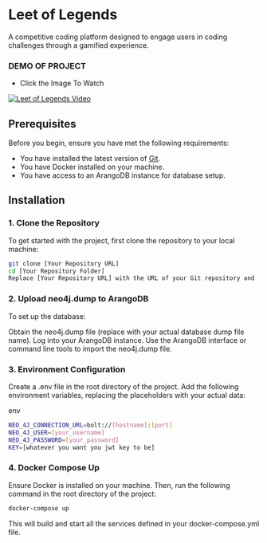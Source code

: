 # Leet of Legends

A competitive coding platform designed to engage users in coding challenges through a gamified experience.

### DEMO OF PROJECT

 - Click the Image To Watch


[![Leet of Legends Video](https://i.ytimg.com/vi/qT1c4hm_iEE/hqdefault.jpg?sqp=-oaymwE2CNACELwBSFXyq4qpAygIARUAAIhCGAFwAcABBvABAfgB0giAAtAFigIMCAAQARhlIGUoZTAP&rs=AOn4CLA8nZXP6Jn-_HkTgU7s2lEXEJeZCw)](https://www.youtube.com/watch?v=qT1c4hm_iEE "Click to watch the video")


## Prerequisites

Before you begin, ensure you have met the following requirements:

- You have installed the latest version of [Git](https://git-scm.com/).
- You have Docker installed on your machine.
- You have access to an ArangoDB instance for database setup.

## Installation

### 1. Clone the Repository

To get started with the project, first clone the repository to your local machine:

```bash
git clone [Your Repository URL]
cd [Your Repository Folder]
Replace [Your Repository URL] with the URL of your Git repository and [Your Repository Folder] with the name of the folder where your project is located.
```
### 2. Upload neo4j.dump to ArangoDB
To set up the database:

Obtain the neo4j.dump file (replace with your actual database dump file name).
Log into your ArangoDB instance.
Use the ArangoDB interface or command line tools to import the neo4j.dump file.
### 3. Environment Configuration
Create a .env file in the root directory of the project. Add the following environment variables, replacing the placeholders with your actual data:

env
```bash
NEO_4J_CONNECTION_URL=bolt://[hostname]:[port]
NEO_4J_USER=[your_username]
NEO_4J_PASSWORD=[your_password]
KEY=[whatever you want you jwt key to be]
```
### 4. Docker Compose Up
Ensure Docker is installed on your machine. Then, run the following command in the root directory of the project:

```bash
docker-compose up
```
This will build and start all the services defined in your docker-compose.yml file.

